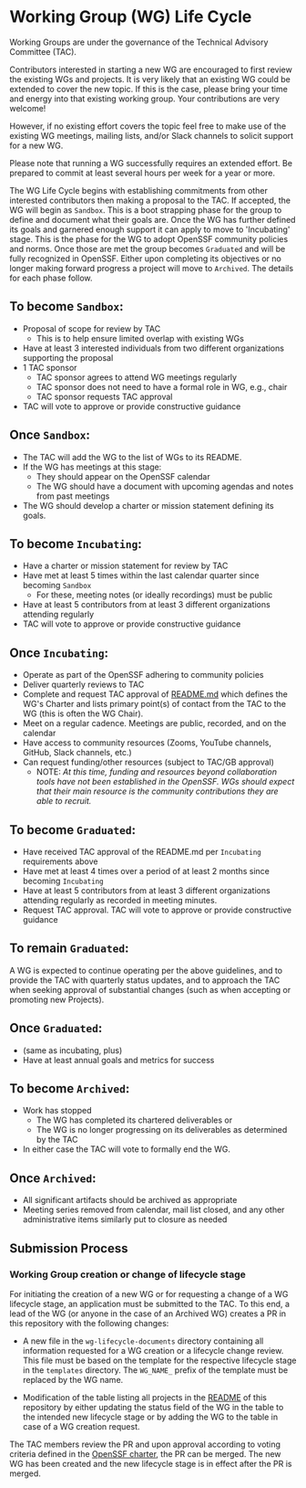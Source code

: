 # Working Group (WG) Life Cycle

Working Groups are under the governance of the Technical Advisory Committee (TAC).

Contributors interested in starting a new WG are encouraged to first review the existing WGs and projects. It is very likely that an existing WG could be extended to cover the new topic. If this is the case, please bring your time and energy into that existing working group. Your contributions are very welcome!

However, if no existing effort covers the topic feel free to make use of the existing WG meetings, mailing lists, and/or Slack channels to solicit support for a new WG.

Please note that running a WG successfully requires an extended effort. Be prepared to commit at least several hours per week for a year or more.

The WG Life Cycle begins with establishing commitments from other interested contributors then making a proposal to the TAC. If accepted, the WG will begin as `Sandbox`. This is a boot strapping phase for the group to define and document what their goals are.
Once the WG has further defined its goals and garnered enough support it can apply to move to 'Incubating' stage. This is the phase for the WG to adopt OpenSSF community policies and norms. Once those are met the group becomes `Graduated` and will be fully recognized in OpenSSF. Either upon completing its objectives or no longer making forward progress a project will move to `Archived`. The details for each phase follow.

## To become `Sandbox`:

* Proposal of scope for review by TAC
    * This is to help ensure limited overlap with existing WGs
* Have at least 3 interested individuals from two different organizations supporting the proposal
* 1 TAC sponsor
    * TAC sponsor agrees to attend WG meetings regularly
    * TAC sponsor does not need to have a formal role in WG, e.g., chair
    * TAC sponsor requests TAC approval
* TAC will vote to approve or provide constructive guidance

## Once `Sandbox`:

* The TAC will add the WG to the list of WGs to its README.
* If the WG has meetings at this stage:
  * They should appear on the OpenSSF calendar
  * The WG should have a document with upcoming agendas and notes from past meetings
* The WG should develop a charter or mission statement defining its goals.
 
## To become `Incubating`:

* Have a charter or mission statement for review by TAC
* Have met at least 5 times within the last calendar quarter since becoming `Sandbox`
    * For these, meeting notes (or ideally recordings) must be public
* Have at least 5 contributors from at least 3 different organizations attending regularly
* TAC will vote to approve or provide constructive guidance

## Once `Incubating`:

* Operate as part of the OpenSSF adhering to community policies
* Deliver quarterly reviews to TAC
* Complete and request TAC approval of [README.md](https://github.com/ossf/project-template/blob/main/README.md) which defines the WG's Charter and lists primary point(s) of contact from the TAC to the WG (this is often the WG Chair).
* Meet on a regular cadence. Meetings are public, recorded, and on the calendar
* Have access to community resources (Zooms, YouTube channels, GitHub, Slack channels, etc.)
* Can request funding/other resources (subject to TAC/GB approval)
    * NOTE: _At this time, funding and resources beyond collaboration tools have not been established in the OpenSSF. WGs should expect that their main resource is the community contributions they are able to recruit._

## To become `Graduated`:

* Have received TAC approval of the README.md per `Incubating` requirements above
* Have met at least 4 times over a period of at least 2 months since becoming `Incubating`
* Have at least 5 contributors from at least 3 different organizations attending regularly as recorded in meeting minutes.
* Request TAC approval. TAC will vote to approve or provide constructive guidance

## To remain `Graduated`:

A WG is expected to continue operating per the above guidelines, and to provide the TAC with quarterly status updates, and to approach the TAC when seeking approval of substantial changes (such as when accepting or promoting new Projects).

## Once `Graduated`:

* (same as incubating, plus)
* Have at least annual goals and metrics for success

## To become `Archived`:

* Work has stopped
    * The WG has completed its chartered deliverables
    or
    * The WG is no longer progressing on its deliverables as determined by the TAC
* In either case the TAC will vote to formally end the WG.

## Once `Archived`:

* All significant artifacts should be archived as appropriate
* Meeting series removed from calendar, mail list closed, and any other administrative items
  similarly put to closure as needed

## Submission Process

### Working Group creation or change of lifecycle stage

For initiating the creation of a new WG or for requesting a change of a WG lifecycle stage, an application must be submitted to the TAC. To this end, a lead of the WG (or anyone in the case of an Archived WG) creates a PR in this repository with the following changes:

* A new file in the `wg-lifecycle-documents` directory containing all information requested for a WG creation or a lifecycle change review. This file must be based on the template for the respective lifecycle stage in the `templates` directory. The `WG_NAME_` prefix of the template must be replaced by the WG name.

* Modification of the table listing all projects in the [README](../README.md) of this repository by either updating the status field of the WG in the table to the intended new lifecycle stage or by adding the WG to the table in case of a WG creation request.

The TAC members review the PR and upon approval according to voting criteria defined in the [OpenSSF charter](https://cdn.platform.linuxfoundation.org/agreements/openssf.pdf), the PR can be merged. The new WG has been created and the new lifecycle stage is in effect after the PR is merged.
